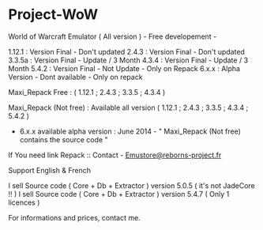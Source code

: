 Project-WoW
===========

World of Warcraft Emulator ( All version ) - Free developement -

1.12.1 : Version Final - Don't updated
2.4.3 : Version Final - Don't updated
3.3.5a : Version Final - Update / 3 Month
4.3.4 : Version Final - Update / 3 Month
5.4.2 : Version Final - Not Update - Only on Repack
6.x.x : Alpha Version - Dont available - Only on repack

Maxi_Repack Free : ( 1.12.1 ; 2.4.3 ; 3.3.5 ; 4.3.4 )

Maxi_Repack (Not free) : Available all version ( 1.12.1 ; 2.4.3 ; 3.3.5 ; 4.3.4 ; 5.4.2 ) 
- 6.x.x available alpha version : June 2014 - " Maxi_Repack (Not free) contains the source code "

If You need link Repack :: Contact - Emustore@reborns-project.fr

Support English & French

I sell Source code ( Core + Db + Extractor ) version 5.0.5 ( it's not JadeCore !! )
I sell Source code ( Core + Db + Extractor ) version 5.4.7 ( Only 1 licences )

For informations and prices, contact me.
